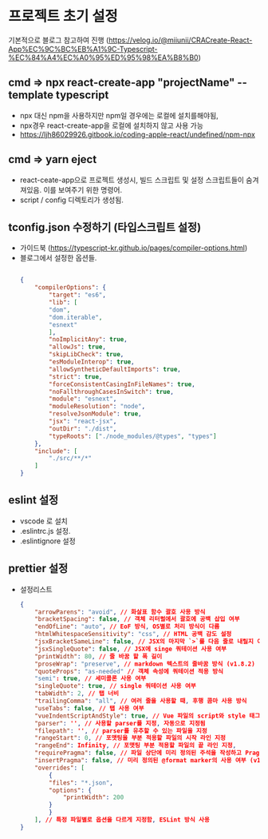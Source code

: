 # 프로젝트 초기 설정
기본적으로 블로그 참고하여 진행
(https://velog.io/@miiunii/CRACreate-React-App%EC%9C%BC%EB%A1%9C-Typescript-%EC%84%A4%EC%A0%95%ED%95%98%EA%B8%B0)



## cmd => npx react-create-app "projectName" --template typescript
- npx 대신 npm을 사용하지만 npm일 경우에는 로컬에 설치를해야됨,
- npx경우 react-create-app을 로컬에 설치하지 않고 사용 가능
- https://ljh86029926.gitbook.io/coding-apple-react/undefined/npm-npx

## cmd => yarn eject
- react-ceate-app으로 프로젝트 생성시, 빌드 스크립트 및 설정 스크립트들이 숨겨져있음.
이를 보여주기 위한 명령어.
- script / config 디렉토리가 생성됨.

## tconfig.json 수정하기 (타입스크립트 설정)
- 가이드북 (https://typescript-kr.github.io/pages/compiler-options.html)
- 블로그에서 설정한 옵션들.
    ```json
    
    {
        "compilerOptions": {
            "target": "es6",			
            "lib": [
            "dom",
            "dom.iterable",
            "esnext"
            ],
            "noImplicitAny": true,
            "allowJs": true,
            "skipLibCheck": true,
            "esModuleInterop": true,
            "allowSyntheticDefaultImports": true,
            "strict": true,
            "forceConsistentCasingInFileNames": true,
            "noFallthroughCasesInSwitch": true,
            "module": "esnext",
            "moduleResolution": "node",
            "resolveJsonModule": true,
            "jsx": "react-jsx",
            "outDir": "./dist",
            "typeRoots": ["./node_modules/@types", "types"]
        },
        "include": [
            "./src/**/*"
        ]
    }
    ```
## eslint 설정
 - vscode 로 설치
 - .eslintrc.js 설정.
 - .eslintignore 설정
 ## prettier 설정
  - 설정리스트
    ```json
    {
        "arrowParens": "avoid", // 화살표 함수 괄호 사용 방식
        "bracketSpacing": false, // 객체 리터럴에서 괄호에 공백 삽입 여부 
        "endOfLine": "auto", // EoF 방식, OS별로 처리 방식이 다름 
        "htmlWhitespaceSensitivity": "css", // HTML 공백 감도 설정
        "jsxBracketSameLine": false, // JSX의 마지막 `>`를 다음 줄로 내릴지 여부 
        "jsxSingleQuote": false, // JSX에 singe 쿼테이션 사용 여부
        "printWidth": 80, // 줄 바꿈 할 폭 길이
        "proseWrap": "preserve", // markdown 텍스트의 줄바꿈 방식 (v1.8.2)
        "quoteProps": "as-needed" // 객체 속성에 쿼테이션 적용 방식
        "semi": true, // 세미콜론 사용 여부
        "singleQuote": true, // single 쿼테이션 사용 여부
        "tabWidth": 2, // 탭 너비 
        "trailingComma": "all", // 여러 줄을 사용할 때, 후행 콤마 사용 방식
        "useTabs": false, // 탭 사용 여부
        "vueIndentScriptAndStyle": true, // Vue 파일의 script와 style 태그의 들여쓰기 여부 (v1.19.0)
        "parser": '', // 사용할 parser를 지정, 자동으로 지정됨
        "filepath": '', // parser를 유추할 수 있는 파일을 지정
        "rangeStart": 0, // 포맷팅을 부분 적용할 파일의 시작 라인 지정
        "rangeEnd": Infinity, // 포맷팅 부분 적용할 파일의 끝 라인 지정,
        "requirePragma": false, // 파일 상단에 미리 정의된 주석을 작성하고 Pragma로 포맷팅 사용 여부 지정 (v1.8.0)
        "insertPragma": false, // 미리 정의된 @format marker의 사용 여부 (v1.8.0)
        "overrides": [ 
            {
            "files": "*.json",
            "options": {
                "printWidth": 200
            }
            }
        ], // 특정 파일별로 옵션을 다르게 지정함, ESLint 방식 사용
    }
    ```






